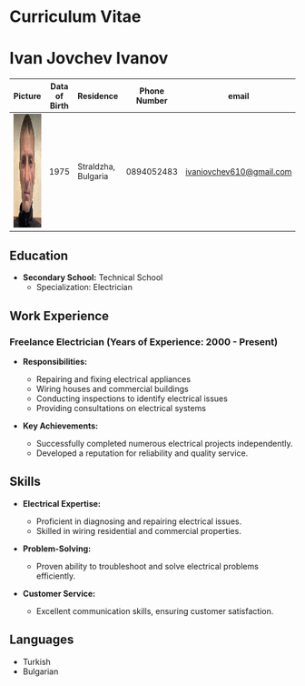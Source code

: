 # Curriculum Vitae

# Ivan Jovchev Ivanov

| Picture | Data of Birth | Residence | Phone Number | email |
| --- | --- | --- | --- | --- |
|  <img src="ivan.png" alt="Ivan's Picture" width="200" height="200"> | 1975 | Straldzha, Bulgaria | 0894052483 | ivaniovchev610@gmail.com |

## Education

- **Secondary School:** Technical School
  - Specialization: Electrician

## Work Experience

### Freelance Electrician (Years of Experience: 2000 - Present)

- **Responsibilities:**
  - Repairing and fixing electrical appliances
  - Wiring houses and commercial buildings
  - Conducting inspections to identify electrical issues
  - Providing consultations on electrical systems

- **Key Achievements:**
  - Successfully completed numerous electrical projects independently.
  - Developed a reputation for reliability and quality service.

## Skills

- **Electrical Expertise:**
  - Proficient in diagnosing and repairing electrical issues.
  - Skilled in wiring residential and commercial properties.

- **Problem-Solving:**
  - Proven ability to troubleshoot and solve electrical problems efficiently.

- **Customer Service:**
  - Excellent communication skills, ensuring customer satisfaction.

## Languages
 - Turkish
 - Bulgarian
